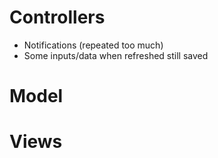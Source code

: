 # Controllers
- Notifications (repeated too much)
- Some inputs/data when refreshed still saved

# Model


# Views


